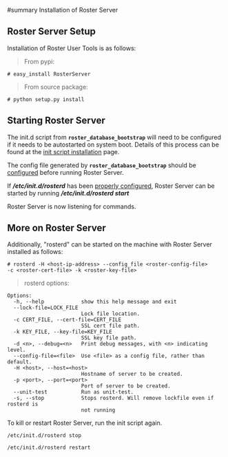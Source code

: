 ﻿#summary Installation of Roster Server
## Roster Server Setup ##
Installation of Roster User Tools is as follows:

> From pypi:
```
# easy_install RosterServer
```

> From source package:
```
# python setup.py install
```

## Starting Roster Server ##
The init.d script from **`roster_database_bootstrap`** will need to be configured if it needs to be autostarted on system boot. Details of this process can be found at the [init script installation](InitScriptInstallation.md) page.

The config file generated by **`roster_database_bootstrap`** should be [configured](CoreInstallation#Configuration.md) before running Roster Server.

If **_/etc/init.d/rosterd_** has been [properly configured](InitScriptInstallation.md), Roster Server can be started by running
**_/etc/init.d/rosterd start_**

Roster Server is now listening for commands.


## More on Roster Server ##

Additionally, "rosterd" can be started on the machine with Roster Server installed as follows:
```
# rosterd -H <host-ip-address> --config_file <roster-config-file>
-c <roster-cert-file> -k <roster-key-file>
```

> rosterd options:
```
Options:
  -h, --help            show this help message and exit
  --lock-file=LOCK_FILE
                        Lock file location.
  -c CERT_FILE, --cert-file=CERT_FILE
                        SSL cert file path.
  -k KEY_FILE, --key-file=KEY_FILE
                        SSL key file path.
  -d <n>, --debug=<n>   Print debug messages, with <n> indicating level.
  --config-file=<file>  Use <file> as a config file, rather than default.
  -H <host>, --host=<host>
                        Hostname of server to be created.
  -p <port>, --port=<port>
                        Port of server to be created.
  --unit-test           Run as unit-test.
  -s, --stop            Stops rosterd. Will remove lockfile even if rosterd is
                        not running
```

To kill or restart Roster Server, run the init script again.
```
/etc/init.d/rosterd stop
```
```
/etc/init.d/rosterd restart
```